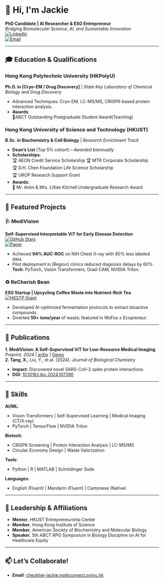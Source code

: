 # 👋 Hi, I'm Jackie
**PhD Candidate | AI Researcher & ESG Entrepreneur**  
*Bridging Biomolecular Science, AI, and Sustainable Innovation*  
[![LinkedIn](https://img.shields.io/badge/LinkedIn-Connect-blue?logo=linkedin)](https://linkedin.com/in/yourprofile)  
[![Email](https://img.shields.io/badge/📧-Email%20Me-red)](mailto:your.email@domain.com)  

---

## 🎓 Education & Qualifications  

### **Hong Kong Polytechnic University (HKPolyU)**  
**Ph.D. in [Cryo-EM / Drug Discovery]** | *State Key Laboratory of Chemical Biology and Drug Discovery*  
- Advanced Techniques: Cryo-EM, LC-MS/MS, CRISPR-based protein interaction analysis.  
- **Awards**:  
  🔬ABCT Outstanding Postgraduate Student Award(Teaching)
### **Hong Kong University of Science and Technology (HKUST)**  
**B.Sc. in Biochemistry & Cell Biology** | *Research Enrichment Track*  
- **Dean’s List** (Top 5% cohort) – *Awarded biannually*  
- **Scholarships**:  
  🏆 AEON Credit Service Scholarship 
  🏆 MTR Corporate Scholarship   
  🏆 D.H. Chen Foundation Life Science Scholarship   
  🏆 UROP Research Support Grant 
- **Awards**:  
  🔬 Mr. Amin & Mrs. Lillian Kitchell Undergraduate Research Award   
---

## 🚀 Featured Projects  

### 🩺 **MediVision**  
**Self-Supervised Interpretable ViT for Early Disease Detection**  
[![GitHub Stars](https://img.shields.io/github/stars/yourusername/medivision?style=social)](https://github.com/yourusername/medivision)  
[![Paper](https://img.shields.io/badge/📄-Preprint-orange)](https://arxiv.org/yourlink)  
- Achieved **94% AUC-ROC** on NIH Chest X-ray with 80% less labeled data.  
- Pilot deployment in [Region] clinics reduced diagnosis delays by 60%.  
**Tech**: PyTorch, Vision Transformers, Grad-CAM, NVIDIA Triton.  

### ♻️ **ReCherish Bean**  
**ESG Startup | Upcycling Coffee Waste into Nutrient-Rich Tea**  
[![HKSTP Grant](https://img.shields.io/badge/🏆-HKSTP%20Grant%20(100k)-brightgreen)](https://yourcompanylink.com)  
- Developed AI-optimized fermentation protocols to extract bioactive compounds.  
- Diverted **50+ tons/year** of waste; featured in WoFoo x Ecopreneur.  

---

## 📜 Publications  
**1. MediVision: A Self-Supervised ViT for Low-Resource Medical Imaging**  
*Preprint, 2024* | [arXiv](https://arxiv.org/yourlink) | [Demo](https://colab.research.google.com/yourlink)  
**2. Tang, X.**, Liu, Y., et al. (2024). *Journal of Biological Chemistry*  
- **Impact**: Discovered novel SARS-CoV-2 spike protein interactions.  
- **DOI**: [10.1016/j.jbc.2024.107390](https://doi.org/10.1016/j.jbc.2024.107390)  


---

## 🔧 Skills  
**AI/ML**:  
- Vision Transformers | Self-Supervised Learning | Medical Imaging (CT/X-ray)  
- PyTorch | TensorFlow | NVIDIA Triton  

**Biotech**:  
- CRISPR Screening | Protein Interaction Analysis | LC-MS/MS  
- Circular Economy Design | Waste Valorization  

**Tools**:  
- Python | R | MATLAB | Schrödinger Suite  

**Languages**:  
- English (Fluent) | Mandarin (Fluent) | Cantonese (Native)  

---

## 🌟 Leadership & Affiliations  
- **Mentor**, HKUST Entrepreneurship Center  
- **Member**, Hong Kong Institute of Science
- **Member**, American Society of Biochemistry and Molecular Biology
- **Speaker**, 5th ABCT RPG Symposium in Biology Discipline on AI for Healthcare Equity  

---

## 📫 Let’s Collaborate!  
- **Email**: [cheukhei-jackie.ng@connect.polyu.hk](cheukhei-jackie.ng@connect.polyu.hk)  

